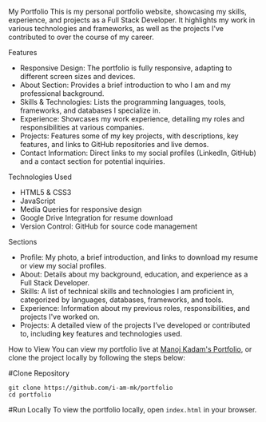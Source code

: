 My Portfolio
This is my personal portfolio website, showcasing my skills, experience, and projects as a Full Stack Developer. It highlights my work in various technologies and frameworks, as well as the projects I've contributed to over the course of my career.

Features
- Responsive Design: The portfolio is fully responsive, adapting to different screen sizes and devices.
- About Section: Provides a brief introduction to who I am and my professional background.
- Skills & Technologies: Lists the programming languages, tools, frameworks, and databases I specialize in.
- Experience: Showcases my work experience, detailing my roles and responsibilities at various companies.
- Projects: Features some of my key projects, with descriptions, key features, and links to GitHub repositories and live demos.
- Contact Information: Direct links to my social profiles (LinkedIn, GitHub) and a contact section for potential inquiries.

Technologies Used
- HTML5 & CSS3
- JavaScript
- Media Queries for responsive design
- Google Drive Integration for resume download
- Version Control: GitHub for source code management

Sections
- Profile: My photo, a brief introduction, and links to download my resume or view my social profiles.
- About: Details about my background, education, and experience as a Full Stack Developer.
- Skills: A list of technical skills and technologies I am proficient in, categorized by languages, databases, frameworks, and tools.
- Experience: Information about my previous roles, responsibilities, and projects I've worked on.
- Projects: A detailed view of the projects I’ve developed or contributed to, including key features and technologies used.

How to View
You can view my portfolio live at [Manoj Kadam's Portfolio](https://i-am-mk.github.io/html-css-js-portfolio/), or clone the project locally by following the steps below:

#Clone Repository
```
git clone https://github.com/i-am-mk/portfolio
cd portfolio
```

#Run Locally
To view the portfolio locally, open `index.html` in your browser.
